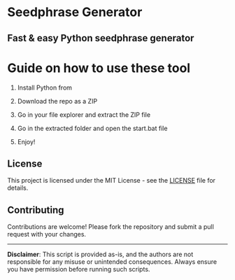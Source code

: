 # Seedphrase Generator          
            
## Fast & easy Python seedphrase generator             
                   
# Guide on how to use these tool                 
                
1. Install Python from            
      
2. Download the repo as a ZIP             
        
3. Go in your file explorer and extract the ZIP file       
              
4. Go in the extracted folder and open the start.bat file         
                
5. Enjoy!              
                   
## License                 
         
This project is licensed under the MIT License - see the [LICENSE](LICENSE) file for details.                     
      
## Contributing       
           
Contributions are welcome! Please fork the repository and submit a pull request with your changes.              
           
---          
            
**Disclaimer**: This script is provided as-is, and the authors are not responsible for any misuse or unintended consequences. Always ensure you have permission before running such scripts.              